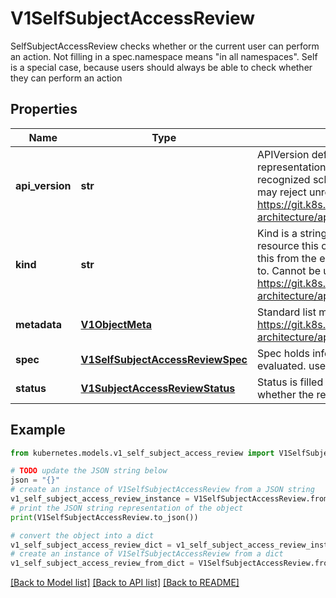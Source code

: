 # V1SelfSubjectAccessReview

SelfSubjectAccessReview checks whether or the current user can perform an action.  Not filling in a spec.namespace means \"in all namespaces\".  Self is a special case, because users should always be able to check whether they can perform an action

## Properties

Name | Type | Description | Notes
------------ | ------------- | ------------- | -------------
**api_version** | **str** | APIVersion defines the versioned schema of this representation of an object. Servers should convert recognized schemas to the latest internal value, and may reject unrecognized values. More info: https://git.k8s.io/community/contributors/devel/sig-architecture/api-conventions.md#resources | [optional] 
**kind** | **str** | Kind is a string value representing the REST resource this object represents. Servers may infer this from the endpoint the client submits requests to. Cannot be updated. In CamelCase. More info: https://git.k8s.io/community/contributors/devel/sig-architecture/api-conventions.md#types-kinds | [optional] 
**metadata** | [**V1ObjectMeta**](V1ObjectMeta.md) | Standard list metadata. More info: https://git.k8s.io/community/contributors/devel/sig-architecture/api-conventions.md#metadata | [optional] 
**spec** | [**V1SelfSubjectAccessReviewSpec**](V1SelfSubjectAccessReviewSpec.md) | Spec holds information about the request being evaluated.  user and groups must be empty | 
**status** | [**V1SubjectAccessReviewStatus**](V1SubjectAccessReviewStatus.md) | Status is filled in by the server and indicates whether the request is allowed or not | [optional] 

## Example

```python
from kubernetes.models.v1_self_subject_access_review import V1SelfSubjectAccessReview

# TODO update the JSON string below
json = "{}"
# create an instance of V1SelfSubjectAccessReview from a JSON string
v1_self_subject_access_review_instance = V1SelfSubjectAccessReview.from_json(json)
# print the JSON string representation of the object
print(V1SelfSubjectAccessReview.to_json())

# convert the object into a dict
v1_self_subject_access_review_dict = v1_self_subject_access_review_instance.to_dict()
# create an instance of V1SelfSubjectAccessReview from a dict
v1_self_subject_access_review_from_dict = V1SelfSubjectAccessReview.from_dict(v1_self_subject_access_review_dict)
```
[[Back to Model list]](../README.md#documentation-for-models) [[Back to API list]](../README.md#documentation-for-api-endpoints) [[Back to README]](../README.md)


